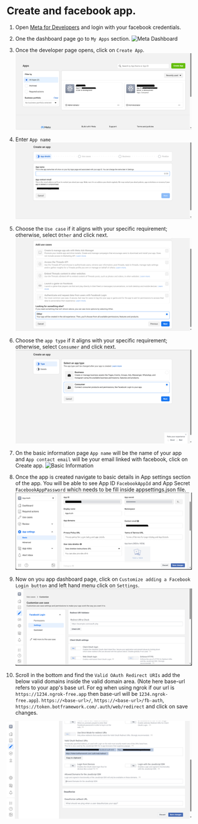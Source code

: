 # Create and facebook app.

1. Open [Meta for Developers](https://developers.facebook.com/) and login with your facebook credentials.

2. One the dashboard page go to `My Apps` section.
![Meta Dashboard](meta-dashboard.png)

3. Once the developer page opens, click on `Create App`.
![Create App](create-app-page.png)

4. Enter `App name`
![App Name](app-name.png)

5. Choose the `Use case` if it aligns with your specific requirement; otherwise, select `Other` and click next.
![Use Case](app-use-case.png)

6. Choose the `app type` if it aligns with your specific requirement; otherwise, select `Consumer` and click next.
![Use Case](app-type-creation.png)

7. On the basic information page `App name` will be the name of your app and `App contact email` will be your email linked with facebook, click on Create app.
![Basic Information](app-registration.png)

8. Once the app is created navigate to basic details in App settings section of the app. You will be able to see App ID `FacebookAppId` and App Secret `FacebookAppPassword` which needs to be fill inside appsettings.json file.
![App Information](app-details.png)

9. Now on you app dashboard page, click on `Customize adding a Facebook Login button` and left hand menu click on `Settings`.
![Add Product](dashboard-page.png)

10. Scroll in the bottom and find the `Valid OAuth Redirect URIs` add the below valid domains inside the valid domain area. (Note here base-url refers to your app's base url. For eg when using ngrok if our url is `https://1234.ngrok-free.app` then base-url will be `1234.ngrok-free.app`).
`https://<base-url>/`, `https://<base-url>/fb-auth`, `https://token.botframework.com/.auth/web/redirect` and click on save changes.

![Valid Domains](valid-domains.png)